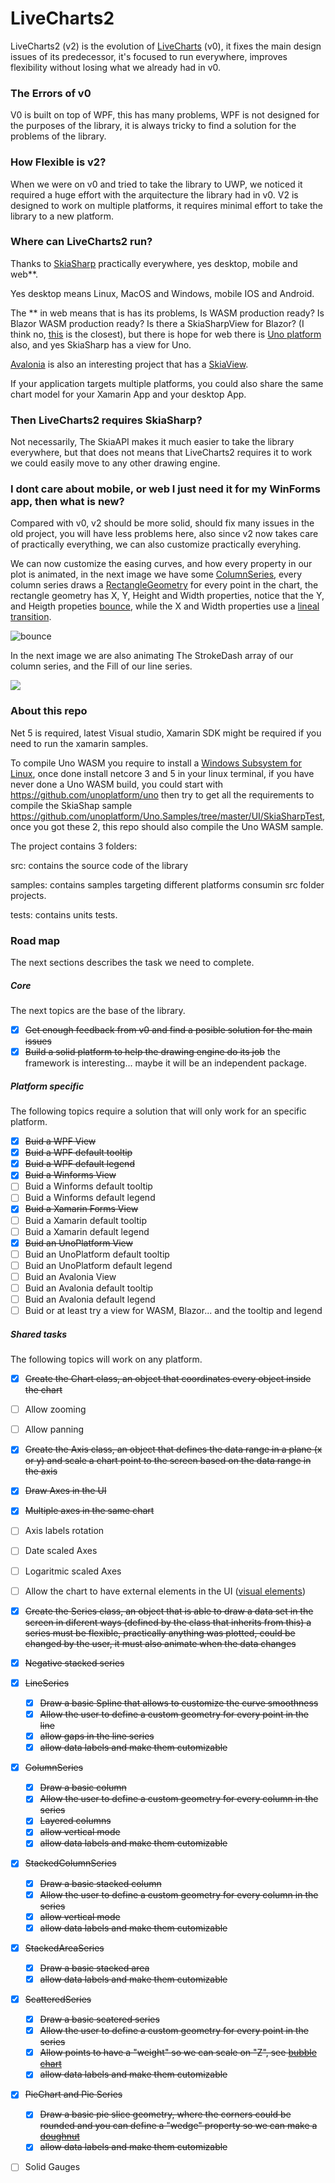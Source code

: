 # LiveCharts2

LiveCharts2 (v2) is the evolution of [LiveCharts](https://github.com/Live-Charts/Live-Charts) (v0), it fixes the main design issues of its predecessor, it's focused to run everywhere, improves flexibility without losing what we already had in v0.

### The Errors of v0

V0 is built on top of WPF, this has many problems, WPF is not designed for the purposes of the library, it is always tricky to find a solution for the problems of the library.

### How Flexible is v2?

When we were on v0 and tried to take the library to UWP, we noticed it required a huge effort with the arquitecture the library had in v0.
V2 is designed to work on multiple platforms, it requires minimal effort to take the library to a new platform.

### Where can LiveCharts2 run?

Thanks to [SkiaSharp](https://github.com/mono/SkiaSharp) practically everywhere, yes desktop, mobile and web**.

Yes desktop means Linux, MacOS and Windows, mobile IOS and Android.

The ** in web means that is has its problems, Is WASM production ready? Is Blazor WASM production ready? Is there a SkiaSharpView for Blazor? (I think no, [this](https://github.com/mattleibow/BlazorSkiaSharp) is the closest), but there is hope for web there is [Uno platform](https://github.com/unoplatform) also, and yes SkiaSharp has a view for Uno.

[Avalonia](https://avaloniaui.net/) is also an interesting project that has a [SkiaView](https://www.nuget.org/packages/Avalonia.Skia/).

If your application targets multiple platforms, you could also share the same chart model for your Xamarin App and your desktop App.

### Then LiveCharts2 requires SkiaSharp?

Not necessarily, The SkiaAPI makes it much easier to take the library everywhere, but that does not means that LiveCharts2 requires it to work we could easily move to any other drawing engine.

### I dont care about mobile, or web I just need it for my WinForms app, then what is new?

Compared with v0, v2 should be more solid, should fix many issues in the old project, you will have less problems here, also since v2 now takes care of practically everything, we can also customize practically everyhing.

We can now customize the easing curves, and how every property in our plot is animated, in the next image we have some [ColumnSeries](https://github.com/Live-Charts/LiveCharts2/blob/master/LiveChartsCore/ColumnSeries.cs), every column series draws a [RectangleGeometry](https://github.com/Live-Charts/LiveCharts2/blob/master/LiveChartsCore.SkiaSharp/Drawing/RectangleGeometry.cs) for every point in the chart, the rectangle geometry has X, Y, Height and Width properties, notice that the Y, and Heigth propeties [bounce](https://github.com/Live-Charts/LiveCharts2/blob/master/LiveChartsCore/Easing/BounceEasingFunction.cs), while the X and Width properties use a [lineal transition](https://github.com/Live-Charts/LiveCharts2/blob/master/LiveChartsCore/EasingFunctions.cs#L37).

![bounce](https://user-images.githubusercontent.com/10853349/107853263-71887b00-6dda-11eb-94ba-03aa518e86dc.gif)

In the next image we are also animating The StrokeDash array of our column series, and the Fill of our line series.

![](https://user-images.githubusercontent.com/10853349/107728642-39871800-6cb4-11eb-8373-422123e2e59e.gif)

### About this repo

Net 5 is required, latest Visual studio, Xamarin SDK might be required if you need to run the xamarin samples.

To compile Uno WASM you require to install a [Windows Subsystem for Linux](https://docs.microsoft.com/en-us/windows/wsl/install-win10),
once done install netcore 3 and 5 in your linux terminal, if you have never done a Uno WASM build, you could start with
https://github.com/unoplatform/uno then try to get all the requirements to compile the SkiaShap sample https://github.com/unoplatform/Uno.Samples/tree/master/UI/SkiaSharpTest, once you got these 2, this repo should also compile the Uno WASM sample.

The project contains 3 folders:

src: contains the source code of the library

samples: contains samples targeting different platforms consumin src folder projects.

tests: contains units tests.
      
### Road map

The next sections describes the task we need to complete.

##### Core

The next topics are the base of the library.

- [x] ~~Get enough feedback from v0 and find a posible solution for the main issues~~
- [x] ~~Build a solid platform to help the drawing engine do its job~~ the framework is interesting... maybe it will be an independent package.

##### Platform specific

The following topics require a solution that will only work for an specific platform.

- [x] ~~Buid a WPF View~~
- [x] ~~Buid a WPF default tooltip~~
- [x] ~~Buid a WPF default legend~~
- [x] ~~Buid a Winforms View~~
- [ ] Buid a Winforms default tooltip
- [ ] Buid a Winforms default legend
- [x] ~~Buid a Xamarin Forms View~~
- [ ] Buid a Xamarin default tooltip
- [ ] Buid a Xamarin default legend
- [x] ~~Buid an UnoPlatform View~~
- [ ] Buid an UnoPlatform default tooltip
- [ ] Buid an UnoPlatform default legend
- [ ] Buid an Avalonia View
- [ ] Buid an Avalonia default tooltip
- [ ] Buid an Avalonia default legend
- [ ] Buid or at least try a view for WASM, Blazor... and the tooltip and legend

##### Shared tasks

The following topics will work on any platform.

- [x] ~~Create the Chart class, an object that coordinates every object inside the chart~~
- [ ] Allow zooming
- [ ] Allow panning
- [x] ~~Create the Axis class, an object that defines the data range in a plane (x or y) and scale a chart point to the screen based on the data range in the axis~~
- [x] ~~Draw Axes in the UI~~
- [x] ~~Multiple axes in the same chart~~
- [ ] Axis labels rotation
- [ ] Date scaled Axes
- [ ] Logaritmic scaled Axes
- [ ] Allow the chart to have external elements in the UI ([visual elements](https://lvcharts.net/App/examples/v1/wpf/Visual%20Elements))
- [x] ~~Create the Series class, an object that is able to draw a data set in the screen in diferent ways (defined by the class that inherits from this) a series must be flexible, practically anything was plotted, could be changed by the user, it must also animate when the data changes~~

- [x] ~~Negative stacked series~~

- [x] ~~LineSeries~~
  - [x] ~~Draw a basic Spline that allows to customize the curve smoothness~~
  - [x] ~~Allow the user to define a custom geometry for every point in the line~~
  - [x] ~~allow gaps in the line series~~
  - [x] ~~allow data labels and make them cutomizable~~
    
- [x] ~~ColumnSeries~~
  - [x] ~~Draw a basic column~~
  - [x] ~~Allow the user to define a custom geometry for every column in the series~~
  - [x] ~~Layered columns~~
  - [x] ~~allow vertical mode~~
  - [x] ~~allow data labels and make them cutomizable~~
  
- [x] ~~StackedColumnSeries~~
  - [x] ~~Draw a basic stacked column~~
  - [x] ~~Allow the user to define a custom geometry for every column in the series~~
  - [x] ~~allow vertical mode~~
  - [x] ~~allow data labels and make them cutomizable~~
  
- [x] ~~StackedAreaSeries~~
  - [x] ~~Draw a basic stacked area~~
  - [x] ~~allow data labels and make them cutomizable~~
  
- [x] ~~ScatteredSeries~~
  - [x] ~~Draw a basic scatered series~~
  - [x] ~~Allow the user to define a custom geometry for every point in the series~~
  - [x] ~~Allow points to have a "weight" so we can scale on "Z", see  [bubble chart](https://lvcharts.net/App/examples/v1/wpf/Bubble%20Chart)~~
  - [x] ~~allow data labels and make them cutomizable~~
  
- [x] ~~PieChart and Pie Series~~
  - [x] ~~Draw a basic pie slice geometry, where the corners could be rounded and you can define a "wedge" property so we can make a [doughnut](https://lvcharts.net/App/examples/v1/wpf/Doughnut%20Chart)~~
  - [x] ~~allow data labels and make them cutomizable~~
  
- [ ] Solid Gauges
